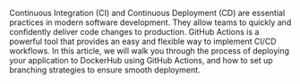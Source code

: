 Continuous Integration (CI) and Continuous Deployment (CD) are essential practices in modern software development. They allow teams to quickly and confidently deliver code changes to production. GitHub Actions is a powerful tool that provides an easy and flexible way to implement CI/CD workflows. In this article, we will walk you through the process of deploying your application to DockerHub using GitHub Actions, and how to set up branching strategies to ensure smooth deployment.

